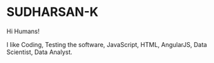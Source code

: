 # SUDHARSAN-K

Hi Humans!

I like Coding, Testing the software, JavaScript, HTML, AngularJS, Data Scientist, Data Analyst. 
